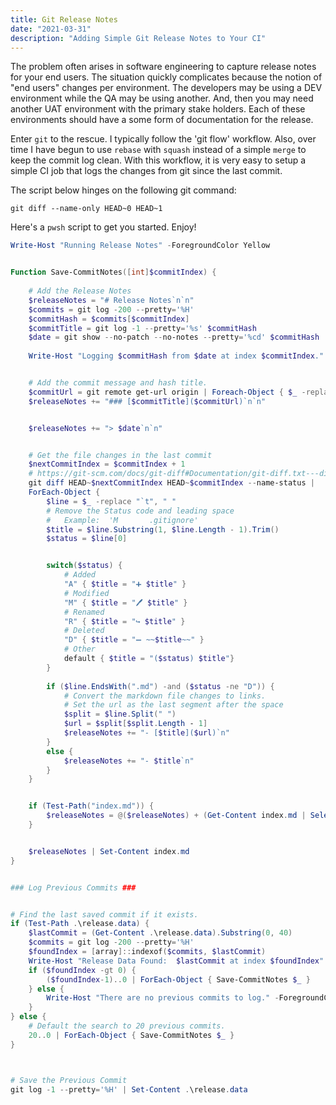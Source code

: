```yaml
---
title: Git Release Notes
date: "2021-03-31"
description: "Adding Simple Git Release Notes to Your CI"
---
```


The problem often arises in software engineering to capture release notes for your end users.  The situation quickly complicates because the notion of "end users" changes per environment.  The developers may be using a DEV environment while the QA may be using another.  And, then you may need another UAT environment with the primary stake holders.  Each of these environments should have a some form of documentation for the release.  

Enter `git` to the rescue.  I typically follow the 'git flow' workflow.  Also, over time I have begun to use `rebase` with `squash` instead of a simple `merge` to keep the commit log clean.  With this workflow, it is very easy to setup a simple CI job that logs the changes from git since the last commit.  

The script below hinges on the following git command:

```
git diff --name-only HEAD~0 HEAD~1
```

Here's a `pwsh` script to get you started.  Enjoy!


```powershell
Write-Host "Running Release Notes" -ForegroundColor Yellow


Function Save-CommitNotes([int]$commitIndex) {
    
    # Add the Release Notes
    $releaseNotes = "# Release Notes`n`n"
    $commits = git log -200 --pretty='%H'
    $commitHash = $commits[$commitIndex]
    $commitTitle = git log -1 --pretty='%s' $commitHash
    $date = git show --no-patch --no-notes --pretty='%cd' $commitHash
    
    Write-Host "Logging $commitHash from $date at index $commitIndex." -ForegroundColor Yellow


    # Add the commit message and hash title.
    $commitUrl = git remote get-url origin | Foreach-Object { $_ -replace "\.git", "/-/commit/$commitHash" }
    $releaseNotes += "### [$commitTitle]($commitUrl)`n`n"


    $releaseNotes += "> $date`n`n"


    # Get the file changes in the last commit
    $nextCommitIndex = $commitIndex + 1
    # https://git-scm.com/docs/git-diff#Documentation/git-diff.txt---diff-filterACDMRTUXB82308203
    git diff HEAD~$nextCommitIndex HEAD~$commitIndex --name-status |
    ForEach-Object {
        $line = $_ -replace "`t", " "
        # Remove the Status code and leading space
        #   Example:  'M       .gitignore'
        $title = $line.Substring(1, $line.Length - 1).Trim()
        $status = $line[0]


        switch($status) {
            # Added
            "A" { $title = "➕ $title" }
            # Modified
            "M" { $title = "🖊 $title" }
            # Renamed
            "R" { $title = "↪ $title" }
            # Deleted
            "D" { $title = "➖ ~~$title~~" }
            # Other
            default { $title = "($status) $title"}
        }
        
        if ($line.EndsWith(".md") -and ($status -ne "D")) {
            # Convert the markdown file changes to links.
            # Set the url as the last segment after the space
            $split = $line.Split(" ")
            $url = $split[$split.Length - 1]
            $releaseNotes += "- [$title]($url)`n"
        }
        else {
            $releaseNotes += "- $title`n"
        }
    }


    if (Test-Path("index.md")) {
        $releaseNotes = @($releaseNotes) + (Get-Content index.md | Select-Object -Skip 1)
    }


    $releaseNotes | Set-Content index.md
}


### Log Previous Commits ###


# Find the last saved commit if it exists.
if (Test-Path .\release.data) {
    $lastCommit = (Get-Content .\release.data).Substring(0, 40)
    $commits = git log -200 --pretty='%H'
    $foundIndex = [array]::indexof($commits, $lastCommit)
    Write-Host "Release Data Found:  $lastCommit at index $foundIndex"
    if ($foundIndex -gt 0) {
        ($foundIndex-1)..0 | ForEach-Object { Save-CommitNotes $_ }
    } else {
        Write-Host "There are no previous commits to log." -ForegroundColor Yellow
    }
} else {
    # Default the search to 20 previous commits.
    20..0 | ForEach-Object { Save-CommitNotes $_ }
}



# Save the Previous Commit
git log -1 --pretty='%H' | Set-Content .\release.data

```